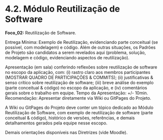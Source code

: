 # 4.2. Módulo Reutilização de Software

**Foco_02:** Reutilização de Software.

Entrega Mínima: Exemplo de Reutilização, evidenciando parte conceitual (se possível, com modelagem) e código. Além de outras situações, os Padrões de Projeto são candidatos a serem revelados aqui (problema, solução, modelagem e código, evidenciando aspectos de reutilização).

Apresentação (em sala) conferindo reflexões sobre reutilização de software no escopo da aplicação, com: (i) rastro claro aos membros participantes (MOSTRAR QUADRO DE PARTICIPAÇÕES & COMMITS); (ii) justificativas & senso crítico sobre reutilização de software; (iii) breve análise do exemplo (parte conceitual & código) no escopo da aplicação, e (iv) comentários gerais sobre o trabalho em equipe. Tempo da Apresentação: +/- 10min. Recomendação: Apresentar diretamente via Wiki ou GitPages do Projeto.

A Wiki ou GitPages do Projeto deve conter um tópico dedicado ao Módulo Reutilização de Software, com exemplo de reutilização de software (parte conceitual & código), histórico de versões, referências, e demais detalhamentos gerados pela equipe nesse escopo.

Demais orientações disponíveis nas Diretrizes (vide Moodle).

